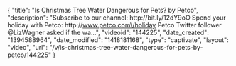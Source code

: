 {
    "title": "Is Christmas Tree Water Dangerous for Pets? by Petco",
    "description": "Subscribe to our channel: http:\/\/bit.ly\/12dY9oO Spend your holiday with Petco: http:\/\/www.petco.com\/holiday Petco Twitter follower @LizWagner asked if the wa...",
    "videoid": "144225",
    "date_created": "1394588964",
    "date_modified": "1418181168",
    "type": "captivate",
    "layout": "video",
    "url": "\/v\/is-christmas-tree-water-dangerous-for-pets-by-petco\/144225"
}